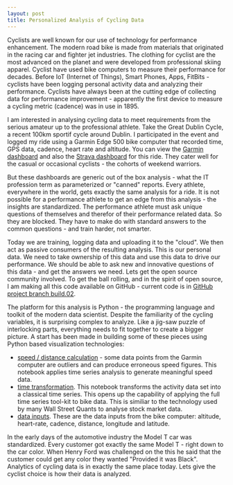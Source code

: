 ```yaml
---
layout: post
title: Personalized Analysis of Cycling Data 
---
```


Cyclists are well known for our use of technology for performance enhancement.  The modern road bike is made from materials that originated in the racing car and fighter jet industries.  The clothing for cyclist are the most advanced on the planet and were developed from professional skiing apparel.  Cyclist have used bike computers to measure their performance for decades.  Before IoT (Internet of Things), Smart Phones, Apps, FitBits - cyclists have been logging personal activity data and analyzing their performance.  Cyclists have always been at the cutting edge of collecting data for performance improvement - apparently the first device to measure a cycling metric (cadence) was in use in 1895.

I am interested in analysing cycling data to meet requirements from the serious amateur up to the professional athlete. Take the Great Dublin Cycle, a recent 100km sportif cycle around Dublin.  I participated in the event and logged my ride using a Garmin Edge 500 bike computer that recorded time, GPS data, cadence, heart rate and altitude.  You can view the [Garmin dashboard](https://connect.garmin.com/modern/activity/898238015) and also the [Strava dashboard](https://www.strava.com/activities/391934220/overview) for this ride. 
They cater well for the casual or occasional cyclists - the cohorts of weekend warriors.

But these dashboards are generic out of the box analysis - what the IT profession term as parameterized or "canned" reports.
Every athlete, everywhere in the world, gets exactly the same analysis for a ride.
It is not possible for a performance athlete to get an edge from this analysis - the insights are standardized.
The performance athlete must ask unique questions of themselves and therefor of their performance related data.
So they are blocked.  They have to make do with standard answers to the common questions - and train harder, not smarter.

Today we are training, logging data and uploading it to the "cloud".  We then act as passive consumers of the resulting analysis.  This is our personal data.  We need to take ownership of this data and use this data to drive our performance.  We should be able to ask new and innovative questions of this data - and get the answers we need. Lets get the open source community involved.  To get the ball rolling, and in the spirit of open source, I am making all this code available on GitHub - current code is in [GitHub project branch build.02](https://github.com/patclaffey/docker_jupyter/tree/build.02).  

The platform for this analysis is Python - the programming language and toolkit of the modern data scientist. Despite the familiarity of the cycling variables, it is surprising complex to analyze.  Like a jig-saw puzzle of interlocking parts, everything needs to  fit together to create a bigger picture.  A start has been made in building some of these pieces using Python based visualization technologies:

*  [speed / distance calculation](http://htmlpreview.github.io/?https://raw.githubusercontent.com/patclaffey/docker_jupyter/build.03/notebooks/Speed%20Transformation.html) - some data points from the Garmin computer are outliers and can produce erroneous speed figures.  This notebook applies time series analysis to generate meaningful speed data.
* [time transformation](http://htmlpreview.github.io/?https://raw.githubusercontent.com/patclaffey/docker_jupyter/build.03/notebooks/Time%20Transformation.html).  This notebook transforms the activity data set into a classical time series.  This opens up the capability of applying the full time series tool-kit to bike data.  This is similiar to the technology used by many Wall Street Quants to analyse stock market data.
* [data inputs](http://htmlpreview.github.io/?https://raw.githubusercontent.com/patclaffey/docker_jupyter/build.03/notebooks/Data%20Input.html).
These are the data inputs from the bike computer: altitude, heart-rate, cadence, distance, longitude and latitude.  

In the early days of the automotive industry the Model T car was standardized.  Every customer got exactly the same Model T - right down to the car color.  When Henry Ford was challenged on the this he said that the customer could get any color they wanted "Provided it was Black".  Analytics of cycling data is in exactly the same place today.  Lets give the cyclist choice is how their data is analyzed.
